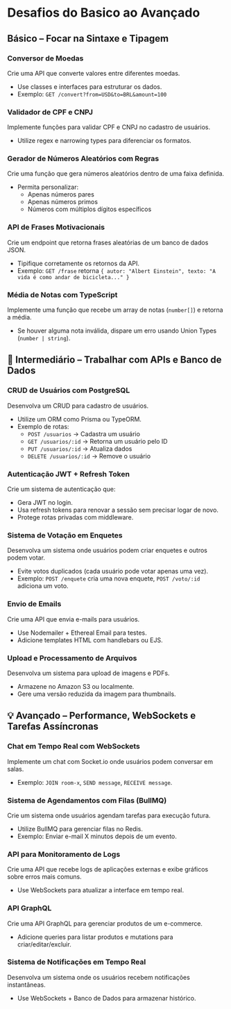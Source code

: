 # Desafios do Basico ao Avançado

## Básico – Focar na Sintaxe e Tipagem

### Conversor de Moedas
Crie uma API que converte valores entre diferentes moedas.
- Use classes e interfaces para estruturar os dados.
- Exemplo: `GET /convert?from=USD&to=BRL&amount=100`

### Validador de CPF e CNPJ
Implemente funções para validar CPF e CNPJ no cadastro de usuários.
- Utilize regex e narrowing types para diferenciar os formatos.

### Gerador de Números Aleatórios com Regras
Crie uma função que gera números aleatórios dentro de uma faixa definida.
- Permita personalizar:
  - Apenas números pares
  - Apenas números primos
  - Números com múltiplos dígitos específicos

### API de Frases Motivacionais
Crie um endpoint que retorna frases aleatórias de um banco de dados JSON.
- Tipifique corretamente os retornos da API.
- Exemplo: `GET /frase` retorna `{ autor: "Albert Einstein", texto: "A vida é como andar de bicicleta..." }`

### Média de Notas com TypeScript
Implemente uma função que recebe um array de notas (`number[]`) e retorna a média.
- Se houver alguma nota inválida, dispare um erro usando Union Types (`number | string`).

## 🚀 Intermediário – Trabalhar com APIs e Banco de Dados

### CRUD de Usuários com PostgreSQL
Desenvolva um CRUD para cadastro de usuários.
- Utilize um ORM como Prisma ou TypeORM.
- Exemplo de rotas:
  - `POST /usuarios` → Cadastra um usuário
  - `GET /usuarios/:id` → Retorna um usuário pelo ID
  - `PUT /usuarios/:id` → Atualiza dados
  - `DELETE /usuarios/:id` → Remove o usuário

### Autenticação JWT + Refresh Token
Crie um sistema de autenticação que:
- Gera JWT no login.
- Usa refresh tokens para renovar a sessão sem precisar logar de novo.
- Protege rotas privadas com middleware.

### Sistema de Votação em Enquetes
Desenvolva um sistema onde usuários podem criar enquetes e outros podem votar.
- Evite votos duplicados (cada usuário pode votar apenas uma vez).
- Exemplo: `POST /enquete` cria uma nova enquete, `POST /voto/:id` adiciona um voto.

### Envio de Emails
Crie uma API que envia e-mails para usuários.
- Use Nodemailer + Ethereal Email para testes.
- Adicione templates HTML com handlebars ou EJS.

### Upload e Processamento de Arquivos
Desenvolva um sistema para upload de imagens e PDFs.
- Armazene no Amazon S3 ou localmente.
- Gere uma versão reduzida da imagem para thumbnails.

## 💡 Avançado – Performance, WebSockets e Tarefas Assíncronas

### Chat em Tempo Real com WebSockets
Implemente um chat com Socket.io onde usuários podem conversar em salas.
- Exemplo: `JOIN room-x`, `SEND message`, `RECEIVE message`.

### Sistema de Agendamentos com Filas (BullMQ)
Crie um sistema onde usuários agendam tarefas para execução futura.
- Utilize BullMQ para gerenciar filas no Redis.
- Exemplo: Enviar e-mail X minutos depois de um evento.

### API para Monitoramento de Logs
Crie uma API que recebe logs de aplicações externas e exibe gráficos sobre erros mais comuns.
- Use WebSockets para atualizar a interface em tempo real.

### API GraphQL
Crie uma API GraphQL para gerenciar produtos de um e-commerce.
- Adicione queries para listar produtos e mutations para criar/editar/excluir.

### Sistema de Notificações em Tempo Real
Desenvolva um sistema onde os usuários recebem notificações instantâneas.
- Use WebSockets + Banco de Dados para armazenar histórico.
